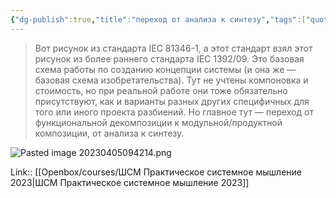 ```yaml
---
{"dg-publish":true,"title":"переход от анализа к синтезу","tags":["quotes"],"date":"2023-04-05T09:42:13+04:00","modified_at":"2023-06-26T10:38:26+03:00","alias":"переход от анализа к синтезу","dg-path":"/quotes/202304050942.md","permalink":"/quotes/202304050942/","dgPassFrontmatter":true}
---
```



> Вот рисунок из стандарта IEC 81346-1, а этот стандарт взял этот рисунок из более раннего стандарта IEC 1392/09. Это базовая схема работы по созданию концепции системы (и она же — базовая схема изобретательства). Тут не учтены компоновка и стоимость, но при реальной работе они тоже обязательно присутствуют, как и варианты разных других специфичных для того или иного проекта разбиений. Но главное тут — переход от функциональной декомпозиции к модульной/продуктной композиции, от анализа к синтезу.

![Pasted image 20230405094214.png](/openbox/assets/img/Pasted%20image%2020230405094214.png)

Link:: [[Openbox/courses/ШСМ Практическое системное мышление 2023|ШСМ Практическое системное мышление 2023]]
